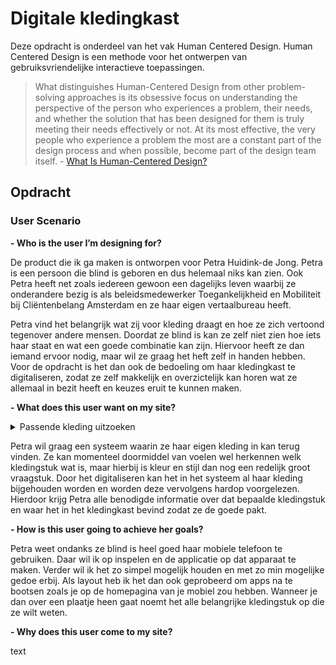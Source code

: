 # Digitale kledingkast

Deze opdracht is onderdeel van het vak Human Centered Design. Human Centered Design is een methode voor het ontwerpen van gebruiksvriendelijke interactieve toepassingen.

> What distinguishes Human-Centered Design from other problem-solving approaches is its obsessive focus on understanding the perspective of the person who experiences a problem, their needs, and whether the solution that has been designed for them is truly meeting their needs effectively or not. At its most effective, the very people who experience a problem the most are a constant part of the design process and when possible, become part of the design team itself. - [What Is Human-Centered Design?](https://medium.com/dc-design/what-is-human-centered-design-6711c09e2779)

## Opdracht

### User Scenario

**- Who is the user I’m designing for?**

De product die ik ga maken is ontworpen voor Petra Huidink-de Jong. Petra is een persoon die blind is geboren en dus helemaal niks kan zien. Ook Petra heeft net zoals iedereen gewoon een dagelijks leven waarbij ze onderandere bezig is als beleidsmedewerker Toegankelijkheid en Mobiliteit bij Cliëntenbelang Amsterdam en ze haar eigen vertaalbureau heeft.

Petra vind het belangrijk wat zij voor kleding draagt en hoe ze zich vertoond tegenover andere mensen. Doordat ze blind is kan ze zelf niet zien hoe iets haar staat en wat een goede combinatie kan zijn. Hiervoor heeft ze dan iemand ervoor nodig, maar wil ze graag het heft zelf in handen hebben. Voor de opdracht is het dan ook de bedoeling om haar kledingkast te digitaliseren, zodat ze zelf makkelijk en overzictelijk kan horen wat ze allemaal in bezit heeft en keuzes eruit te kunnen maken.

**- What does this user want on my site?**

<details>
<summary>Passende kleding uitzoeken</summary>
<p>Je representatief kunnen kleding in verschillende omstandigheden is voor iedereen belangrijk, ook voor Petra. Wat is casual, zakelijk, feestelijk of geschikt voor een begrafenis? Petra heeft een kast vol kleren die ze graag op het juiste moment wil kunnen gebruiken. Hoe vind je de juiste kleurencombinaties als je het niet kunt zien? Ontwerp een systeem dat de ordening van de kast voor Petra inzichtelijk maakt op kleur en stijl.</p>
</details>

Petra wil graag een systeem waarin ze haar eigen kleding in kan terug vinden. Ze kan momenteel doormiddel van voelen wel herkennen welk kledingstuk wat is, maar hierbij is kleur en stijl dan nog een redelijk groot vraagstuk. Door het digitaliseren kan het in het systeem al haar kleding bijgehouden worden en worden deze vervolgens hardop voorgelezen. Hierdoor krijg Petra alle benodigde informatie over dat bepaalde kledingstuk en waar het in het kledingkast bevind zodat ze de goede pakt.

**- How is this user going to achieve her goals?**

Petra weet ondanks ze blind is heel goed haar mobiele telefoon te gebruiken. Daar wil ik op inspelen en de applicatie op dat apparaat te maken. Verder wil ik het zo simpel mogelijk houden en met zo min mogelijke gedoe erbij. Als layout heb ik het dan ook geprobeerd om apps na te bootsen zoals je op de homepagina van je mobiel zou hebben. Wanneer je dan over een plaatje heen gaat noemt het alle belangrijke kledingstuk op die ze wilt weten.

**- Why does this user come to my site?**

text





<!-- Add a link to your live demo in Github Pages 🌐-->

<!-- ☝️ replace this description with a description of your own work -->

<!-- replace the code in the /docs folder with your own, so you can showcase your work with GitHub Pages 🌍 -->

<!-- Add a nice poster image here at the end of the week, showing off your shiny frontend 📸 -->

<!-- Maybe a table of contents here? 📚 -->

<!-- How about a section that describes how to install this project? 🤓 -->

<!-- ...but how does one use this project? What are its features 🤔 -->

<!-- Maybe a checklist of done stuff and stuff still on your wishlist? ✅ -->

<!-- How about a license here? 📜 (or is it a licence?) 🤷 -->
